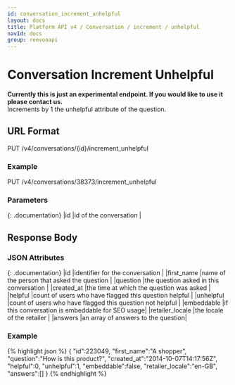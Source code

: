 ```yaml
---
id: conversation_increment_unhelpful
layout: docs
title: Platform API v4 / Conversation / increment / unhelpful
navId: docs
group: reevooapi
---
```


# Conversation Increment Unhelpful

<div class="warning">
  <strong>Currently this is just an experimental endpoint. If you would like to use it please contact us. </strong>
</div>
Increments by 1 the unhelpful attribute of the question.

## URL Format
PUT /v4/conversations/{id}/increment_unhelpful

### Example
PUT /v4/conversations/38373/increment_unhelpful

### Parameters

{: .documentation}
|id     |id of the conversation         |

## Response Body

### JSON Attributes

{: .documentation}
|id              |identifier for the conversation                              |
|first_name      |name of the person that asked the question                   |
|question        |the question asked in this conversation                      |
|created_at      |the time at which the question was asked                     |
|helpful         |count of users who have flagged this question helpful        |
|unhelpful       |count of users who have flagged this question not helpful    |
|embeddable      |if this conversation is embeddable for SEO usage|
|retailer_locale |the locale of the retailer                                   |
|answers         |an array of answers to the question|

### Example
{% highlight json %}
{
   "id":223049,
   "first_name":"A shopper",
   "question":"How is this product?",
   "created_at":"2014-10-07T14:17:56Z",
   "helpful":0,
   "unhelpful":1,
   "embeddable":false,
   "retailer_locale":"en-GB",
   "answers":[]
}
{% endhighlight %}
